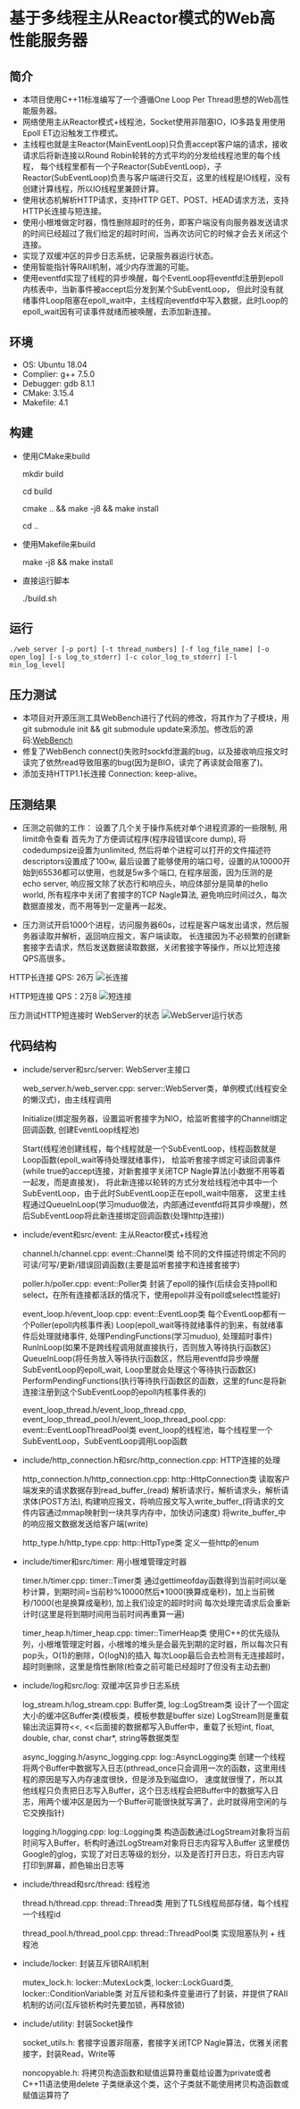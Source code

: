 # 基于多线程主从Reactor模式的Web高性能服务器

## 简介
* 本项目使用C++11标准编写了一个遵循One Loop Per Thread思想的Web高性能服务器。
* 网络使用主从Reactor模式+线程池，Socket使用非阻塞IO，IO多路复用使用Epoll ET边沿触发工作模式。
* 主线程也就是主Reactor(MainEventLoop)只负责accept客户端的请求，接收请求后将新连接以Round Robin轮转的方式平均的分发给线程池里的每个线程，
  每个线程里都有一个子Reactor(SubEventLoop)，子Reactor(SubEventLoop)负责与客户端进行交互，这里的线程是IO线程，没有创建计算线程，所以IO线程里兼顾计算。
* 使用状态机解析HTTP请求，支持HTTP GET、POST、HEAD请求方法，支持HTTP长连接与短连接。
* 使用小根堆做定时器，惰性删除超时的任务，即客户端没有向服务器发送请求的时间已经超过了我们给定的超时时间，当再次访问它的时候才会去关闭这个连接。
* 实现了双缓冲区的异步日志系统，记录服务器运行状态。
* 使用智能指针等RAII机制，减少内存泄漏的可能。
* 使用eventfd实现了线程的异步唤醒，每个EventLoop将eventfd注册到epoll内核表中，当新事件被accept后分发到某个SubEventLoop，
但此时没有就绪事件Loop阻塞在epoll_wait中，主线程向eventfd中写入数据，此时Loop的epoll_wait因有可读事件就绪而被唤醒，去添加新连接。

## 环境 
* OS: Ubuntu 18.04
* Complier: g++ 7.5.0
* Debugger: gdb 8.1.1
* CMake: 3.15.4
* Makefile: 4.1 

## 构建
* 使用CMake来build

    mkdir build 

    cd build

    cmake .. && make -j8 && make install
    
    cd ..

* 使用Makefile来build
    
    make -j8 && make install

* 直接运行脚本

    ./build.sh

## 运行
	./web_server [-p port] [-t thread_numbers] [-f log_file_name] [-o open_log] [-s log_to_stderr] [-c color_log_to_stderr] [-l min_log_level]

## 压力测试
* 本项目对开源压测工具WebBench进行了代码的修改，将其作为了子模块，用git submodule init && git submodule update来添加。修改后的源码:[WebBench](https://github.com/ashen7/WebBench.git)
* 修复了WebBench connect()失败时sockfd泄漏的bug，以及接收响应报文时读完了依然read导致阻塞的bug(因为是BIO，读完了再读就会阻塞了)。
* 添加支持HTTP1.1长连接 Connection: keep-alive。

## 压测结果
* 压测之前做的工作：
设置了几个关于操作系统对单个进程资源的一些限制, 用limit命令查看
首先为了方便调试程序(程序段错误core dump), 将codedumpsize设置为unlimited, 
然后将单个进程可以打开的文件描述符descriptors设置成了100w, 
最后设置了能够使用的端口号，设置的从10000开始到65536都可以使用，也就是5w多个端口, 
在程序层面，因为压测的是echo server, 响应报文除了状态行和响应头，响应体部分是简单的hello world, 
所有程序中关闭了套接字的TCP Nagle算法, 避免响应时间过久，每次数据直接发，而不用等到一定量再一起发。


* 压力测试开启1000个进程，访问服务器60s，过程是客户端发出请求，然后服务器读取并解析，返回响应报文，客户端读取。
长连接因为不必频繁的创建新套接字去请求，然后发送数据读取数据，关闭套接字等操作，所以比短连接QPS高很多。

HTTP长连接 QPS: 26万
![长连接](https://github.com/ashen7/WebServer/blob/master/resource/WebServer%E9%95%BF%E8%BF%9E%E6%8E%A5QPS.png)

HTTP短连接 QPS：2万8
![短连接](https://github.com/ashen7/WebServer/blob/master/resource/WebServer%E7%9F%AD%E8%BF%9E%E6%8E%A5QPS.png)

压力测试HTTP短连接时 WebServer的状态
![WebServer运行状态](https://github.com/ashen7/WebServer/blob/master/resource/WebServer%E8%BF%90%E8%A1%8C%E6%97%B6%E7%8A%B6%E6%80%81.png)

## 代码结构
* include/server和src/server: WebServer主接口
    
    web_server.h/web_server.cpp: server::WebServer类，单例模式(线程安全的懒汉式)，由主线程调用

    Initialize(绑定服务器，设置监听套接字为NIO，给监听套接字的Channel绑定回调函数, 创建EventLoop线程池)

    Start(线程池创建线程，每个线程就是一个SubEventLoop，线程函数就是Loop函数(epoll_wait等待处理就绪事件)，
          给监听套接字绑定可读回调事件(while true的accept连接，对新套接字关闭TCP Nagle算法(小数据不用等着一起发，而是直接发)，
          将此新连接以轮转的方式分发给线程池中其中一个SubEventLoop，由于此时SubEventLoop正在epoll_wait中阻塞，
          这里主线程通过QueueInLoop(学习muduo做法，内部通过eventfd将其异步唤醒)，然后SubEventLoop将此新连接绑定回调函数(处理http连接))

* include/event和src/event: 主从Reactor模式+线程池
    
    channel.h/channel.cpp: event::Channel类 
        给不同的文件描述符绑定不同的可读/可写/更新/错误回调函数(主要是监听套接字和连接套接字)

    poller.h/poller.cpp: event::Poller类
        封装了epoll的操作(后续会支持poll和select，在所有连接都活跃的情况下，使用epoll并没有poll或select性能好)

    event_loop.h/event_loop.cpp: event::EventLoop类
        每个EventLoop都有一个Poller(epoll内核事件表)
        Loop(epoll_wait等待就绪事件的到来，有就绪事件后处理就绪事件, 处理PendingFunctions(学习muduo), 处理超时事件)
        RunInLoop(如果不是跨线程调用就直接执行，否则放入等待执行函数区)
        QueueInLoop(将任务放入等待执行函数区，然后用eventfd异步唤醒SubEventLoop的epoll_wait, Loop里就会处理这个等待执行函数区)
        PerformPendingFunctions(执行等待执行函数区的函数，这里的func是将新连接注册到这个SubEventLoop的epoll内核事件表的)

    event_loop_thread.h/event_loop_thread.cpp, event_loop_thread_pool.h/event_loop_thread_pool.cpp: event::EventLoopThreadPool类
        event_loop的线程池，每个线程里一个SubEventLoop，SubEventLoop调用Loop函数

* include/http_connection.h和src/http_connection.cpp: HTTP连接的处理
    
    http_connection.h/http_connection.cpp: http::HttpConnection类
        读取客户端发来的请求数据存到read_buffer_(read)
        解析请求行，解析请求头，解析请求体(POST方法), 构建响应报文，将响应报文写入write_buffer_(将请求的文件内容通过mmap映射到一块共享内存中，加快访问速度)
        将write_buffer_中的响应报文数据发送给客户端(write)

    http_type.h/http_type.cpp: http::HttpType类
        定义一些http的enum

* include/timer和src/timer: 用小根堆管理定时器
    
    timer.h/timer.cpp: timer::Timer类
        通过gettimeofday函数得到当前时间以毫秒计算，到期时间=当前秒%10000然后*1000(换算成毫秒)，加上当前微秒/1000(也是换算成毫秒), 加上我们设定的超时时间
        每次处理完请求后会重新计时(这里是将到期时间用当前时间再重算一遍)

    timer_heap.h/timer_heap.cpp: timer::TimerHeap类
        使用C++的优先级队列，小根堆管理定时器，小根堆的堆头是会最先到期的定时器，所以每次只有pop头，O(1)的删除，O(logN)的插入
        每次Loop最后会去检测有无连接超时，超时则删除，这里是惰性删除(检查之前可能已经超时了但没有主动去删)

* include/log和src/log: 双缓冲区异步日志系统
    
    log_stream.h/log_stream.cpp: Buffer类, log::LogStream类
        设计了一个固定大小的缓冲区Buffer类(模板类，模板参数是buffer size)
        LogStream则是重载输出流运算符<<, <<后面接的数据都写入Buffer中，重载了长短int, float, double, char, const char*, string等数据类型

    async_logging.h/async_logging.cpp: log::AsyncLogging类
        创建一个线程将两个Buffer中数据写入日志(pthread_once只会调用一次的函数，这里用线程的原因是写入内存速度很快，但是涉及到磁盘IO，
        速度就很慢了，所以其他线程只负责把日志写入Buffer，这个日志线程会把Buffer中的数据写入日志，用两个缓冲区是因为一个Buffer可能很快就写满了，此时就得用空闲的与它交换指针)

    logging.h/logging.cpp: log::Logging类
        构造函数通过LogStream对象将当前时间写入Buffer，析构时通过LogStream对象将日志内容写入Buffer
        这里模仿Google的glog，实现了对日志等级的划分，以及是否打开日志，将日志内容打印到屏幕，颜色输出日志等

* include/thread和src/thread: 线程池
    
    thread.h/thread.cpp: thread::Thread类
        用到了TLS线程局部存储，每个线程一个线程id

    thread_pool.h/thread_pool.cpp: thread::ThreadPool类
        实现阻塞队列 + 线程池

* include/locker: 封装互斥锁RAII机制
    
    mutex_lock.h: locker::MutexLock类, locker::LockGuard类, locker::ConditionVariable类
        对互斥锁和条件变量进行了封装，并提供了RAII机制的访问(互斥锁析构时先要加锁，再释放锁)

* include/utility: 封装Socket操作
    
    socket_utils.h: 
        套接字设置非阻塞，套接字关闭TCP Nagle算法，优雅关闭套接字，封装Read，Write等

    noncopyable.h:
        将拷贝构造函数和赋值运算符重载给设置为private或者C++11语法使用delete
        子类继承这个类，这个子类就不能使用拷贝构造函数或赋值运算符了
